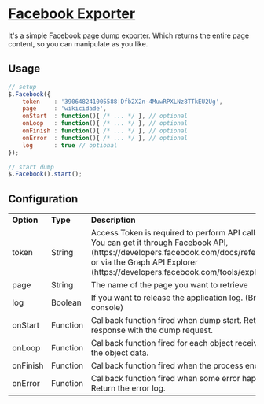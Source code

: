 # [Facebook Exporter](http://evandroeisinger.github.com/facebook)

It's a simple Facebook page dump exporter. Which returns the entire page content, so you can manipulate as you like.

## Usage

``` js
// setup
$.Facebook({ 
	token    : '390648241005588|Dfb2X2n-4MuwRPXLNz8TTkEU2Ug',
	page     : 'wikicidade',
	onStart  : function(){ /* ... */ }, // optional
  	onLoop   : function(){ /* ... */ }, // optional
	onFinish : function(){ /* ... */ }, // optional
	onError  : function(){ /* ... */ }, // optional
	log      : true // optional
});

// start dump
$.Facebook().start();
```

## Configuration

<table>
  <tr>
    <td><strong>Option</strong></td>
    <td><strong>Type</strong></td>
    <td><strong>Description</strong></td>
  </tr>
  <tr>
    <td>token</td>
    <td>String</td>
    <td>Access Token is required to perform API calls requests. You can get it through Facebook API, (https://developers.facebook.com/docs/reference/apis), or via the Graph API Explorer (https://developers.facebook.com/tools/explorer).</td>
  </tr>
  <tr>
    <td>page</td>
    <td>String</td>
    <td>The name of the page you want to retrieve</td>
  </tr>
  <tr>
    <td>log</td>
    <td>Boolean</td>
    <td>If you want to release the application log. (Browser console)</td>
  </tr>
  <tr>
    <td>onStart</td>
    <td>Function</td>
    <td>Callback function fired when dump start. Return the response with the dump request. </td>
  </tr>
  <tr>
    <td>onLoop</td>
    <td>Function</td>
    <td>Callback function fired for each object received. Return the object data. </td>
  </tr>
  <tr>
    <td>onFinish</td>
    <td>Function</td>
    <td>Callback function fired when the process ends</td>
  </tr>
  <tr>
    <td>onError</td>
    <td>Function</td>
    <td>Callback function fired when some error happens. Return the error log.</td>
  </tr>
</table>
